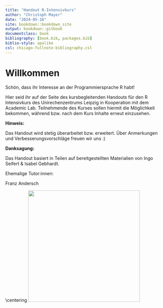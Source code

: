 ```yaml
--- 
title: "Handout R-Intensivkurs"
author: "Christoph Mayer"
date: "2024-05-16"
site: bookdown::bookdown_site
output: bookdown::gitbook
documentclass: book
bibliography: [book.bib, packages.bib]
biblio-style: apalike
csl: chicago-fullnote-bibliography.csl
---
```

# Willkommen

Schön, dass ihr Interesse an der Programmiersprache R habt!

Hier seid ihr auf der Seite des kursbegleitenden Handouts für den R Intensivkurs des Unirechenzentrums Leipzig in Kooperation mit dem Academic Lab. 
Teilnehmende des Kurses sollen hiermit die Möglichkeit bekommen, während bzw. nach dem Kurs Inhalte erneut einzusehen.

**Hinweis:** 

Das Handout wird stetig überarbeitet bzw. erweitert. Über Anmerkungen und Verbesserungsvorschläge freuen wir uns :)


**Danksagung:** 

Das Handout basiert in Teilen auf bereitgestellten Materialien von Ingo Seifert & Isabel Gebhardt. 

Ehemalige Tutor:innen:

Franz Andersch

\centering
<img src="Abbildungen/2022_URZ_Förderung-IT-Kurse.jpg" alt="" width="350"/>
